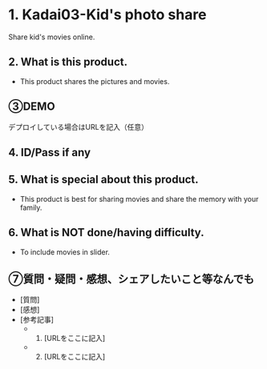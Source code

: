 # 1. Kadai03-Kid's photo share

Share kid's movies online.

## 2. What is this product.

- This product shares the pictures and movies.
  

## ③DEMO

デプロイしている場合はURLを記入（任意）

## 4. ID/Pass if any



## 5. What is special about this product.

- This product is best for sharing movies and share the memory with your family.  


## 6. What is NOT done/having difficulty.

- To include movies in slider.

## ⑦質問・疑問・感想、シェアしたいこと等なんでも

- [質問]
- [感想]
- [参考記事]
  - 1. [URLをここに記入]
  - 2. [URLをここに記入]
